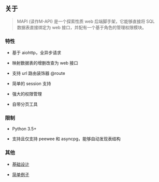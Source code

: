 
## 关于

> MAPI (读作M-API) 是一个探索性质 web 后端脚手架，它能够直接将 SQL 数据表直接绑定为 web 接口，并配有一个基于角色的管理权限模块。


### 特性

* 基于 aiohttp，全异步请求

* 映射数据表的增删改查为 web 接口

* 支持 url 路由装饰器 @route

* 简单的 session 支持

* 强大的权限管理

* 自带分页工具

### 限制

* Python 3.5+

* 支持且仅支持 peewee 和 asyncpg，能够自动发现表结构

### 其他

* [基础设计](quickstart/design.md)

* [简单例子](quickstart/helloworld.md)
